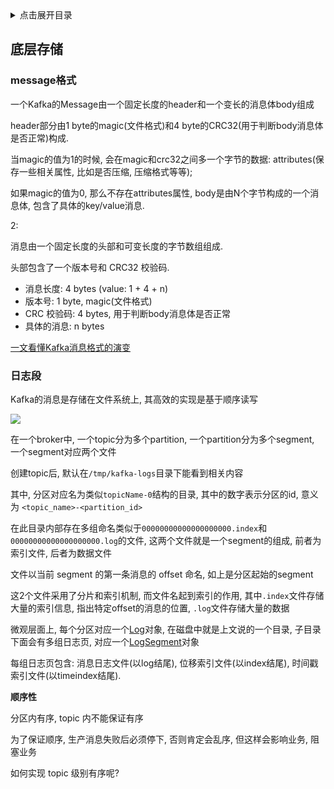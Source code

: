 <details>
<summary>点击展开目录</summary>
<!-- TOC -->

- [底层存储](#底层存储)
    - [日志段](#日志段)

<!-- /TOC -->
</details>


## 底层存储

### message格式

一个Kafka的Message由一个固定长度的header和一个变长的消息体body组成

header部分由1 byte的magic(文件格式)和4 byte的CRC32(用于判断body消息体是否正常)构成.

当magic的值为1的时候, 会在magic和crc32之间多一个字节的数据: attributes(保存一些相关属性, 比如是否压缩, 压缩格式等等);

如果magic的值为0, 那么不存在attributes属性, body是由N个字节构成的一个消息体, 包含了具体的key/value消息.

2:

消息由一个固定长度的头部和可变长度的字节数组组成.

头部包含了一个版本号和 CRC32 校验码.

- 消息长度: 4 bytes (value: 1 + 4 + n)
- 版本号: 1 byte, magic(文件格式)
- CRC 校验码: 4 bytes, 用于判断body消息体是否正常
- 具体的消息: n bytes

[一文看懂Kafka消息格式的演变](https://mp.weixin.qq.com/s?__biz=MzU0MzQ5MDA0Mw==&mid=2247483983&idx=1&sn=1c2bd11df195f84e5433512f6b2695e8&chksm=fb0be8dbcc7c61cda63c599769b38a78c08e51ab8a2943985040014dcbcc1cbe1547d3f70ee6&scene=21#wechat_redirect)


### 日志段

Kafka的消息是存储在文件系统上, 其高效的实现是基于顺序读写

![](https://gitee.com/LuVx/img/raw/master/kafka/kafka-log.png)

在一个broker中, 一个topic分为多个partition, 一个partition分为多个segment, 一个segment对应两个文件

创建topic后, 默认在`/tmp/kafka-logs`目录下能看到相关内容

其中, 分区对应名为类似`topicName-0`结构的目录, 其中的数字表示分区的id, 意义为 `<topic_name>-<partition_id>`

在此目录内部存在多组命名类似于`00000000000000000000.index`和`00000000000000000000.log`的文件, 这两个文件就是一个segment的组成, 前者为索引文件, 后者为数据文件

文件以当前 segment 的第一条消息的 offset 命名, 如上是分区起始的segment

这2个文件采用了分片和索引机制, 而文件名起到索引的作用, 其中`.index`文件存储大量的索引信息, 指出特定offset的消息的位置, `.log`文件存储大量的数据

微观层面上, 每个分区对应一个[Log](https://github.com/apache/kafka/blob/b7c8490cf47b0c18253d6a776b2b35c76c71c65d/core/src/main/scala/kafka/log/Log.scala#L236)对象, 在磁盘中就是上文说的一个目录, 子目录下面会有多组日志页, 对应一个[LogSegment](https://github.com/apache/kafka/blob/b7c8490cf47b0c18253d6a776b2b35c76c71c65d/core/src/main/scala/kafka/log/LogSegment.scala#L56)对象

每组日志页包含: 消息日志文件(以log结尾), 位移索引文件(以index结尾), 时间戳索引文件(以timeindex结尾).

**顺序性**

分区内有序, topic 内不能保证有序

为了保证顺序, 生产消息失败后必须停下, 否则肯定会乱序, 但这样会影响业务, 阻塞业务

如何实现 topic 级别有序呢?




